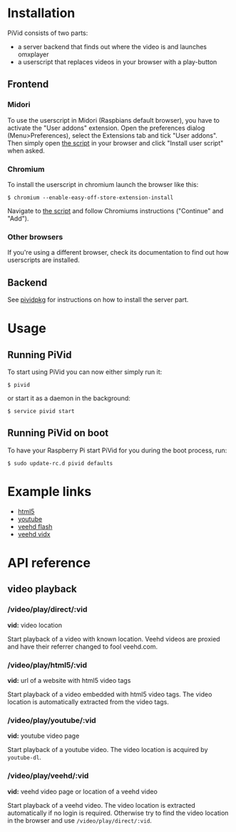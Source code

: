 # Installation
PiVid consists of two parts: 

- a server backend that finds out where the video is and launches omxplayer
- a userscript that replaces videos in your browser with a play-button

## Frontend
### Midori
To use the userscript in Midori (Raspbians default browser), you have to activate the "User addons" extension. Open the preferences dialog (Menu>Preferences), select the Extensions tab and tick "User addons". Then simply open [the script](https://raw.github.com/pi3g/pivid/master/replace.user.js) in your browser and click "Install user script" when asked.

### Chromium
To install the userscript in chromium launch the browser like this:

    $ chromium --enable-easy-off-store-extension-install
    
Navigate to [the script](https://raw.github.com/pi3g/pivid/master/replace.user.js) and follow Chromiums instructions ("Continue" and "Add").

### Other browsers
If you're using a different browser, check its documentation to find out how userscripts are installed.

## Backend
See [pividpkg](https://github.com/pi3g/pividpkg) for instructions on how to install the server part.

# Usage
## Running PiVid
To start using PiVid you can now either simply run it:

    $ pivid
    
or start it as a daemon in the background:

    $ service pivid start

## Running PiVid on boot
To have your Raspberry Pi start PiVid for you during the boot process, run:

    $ sudo update-rc.d pivid defaults

# Example links
- [html5](http://www.w3.org/2010/05/video/mediaevents.html)
- [youtube](http://www.youtube.com/watch?v=eRsGyueVLvQ)
- [veehd flash](http://veehd.com/video/4531775_Sintel-2010)
- [veehd vidx](http://veehd.com/video/4531775_Sintel-2010)


# API reference
## video playback

### /video/play/direct/:vid

**vid:** video location

Start playback of a video with known location. Veehd videos are proxied and have
their referrer changed to fool veehd.com.

### /video/play/html5/:vid

**vid:** url of a website with html5 video tags

Start playback of a video embedded with html5 video tags. The video location is
automatically extracted from the video tags.

### /video/play/youtube/:vid

**vid:** youtube video page

Start playback of a youtube video. The video location is acquired by
`youtube-dl`.

### /video/play/veehd/:vid

**vid:** veehd video page or location of a veehd video

Start playback of a veehd video. The video location is extracted automatically
if no login is required. Otherwise try to find the video location in the browser
and use `/video/play/direct/:vid`.

